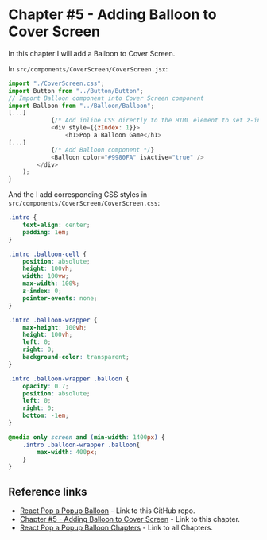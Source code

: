 # Chapter #5 - Adding Balloon to Cover Screen

In this chapter I will add a Balloon to Cover Screen.

In `src/components/CoverScreen/CoverScreen.jsx`:

```js
import "./CoverScreen.css";
import Button from "../Button/Button";
// Import Balloon component into Cover Screen component
import Balloon from "../Balloon/Balloon";
[...]
            {/* Add inline CSS directly to the HTML element to set z-index property */}
            <div style={{zIndex: 1}}>
                <h1>Pop a Balloon Game</h1>
[...]
            {/* Add Balloon component */}
            <Balloon color="#9980FA" isActive="true" />
        </div>
    );
}
```

And the I add corresponding CSS styles in `src/components/CoverScreen/CoverScreen.css`:

```css
.intro {
    text-align: center;
    padding: 1em;
}

.intro .balloon-cell {
    position: absolute;
    height: 100vh;
    width: 100vw;
    max-width: 100%;
    z-index: 0;
    pointer-events: none;
}

.intro .balloon-wrapper {
    max-height: 100vh;
    height: 100vh;
    left: 0;
    right: 0;
    background-color: transparent;
}

.intro .balloon-wrapper .balloon {
    opacity: 0.7;
    position: absolute;
    left: 0;
    right: 0;
    bottom: -1em;
}

@media only screen and (min-width: 1400px) {
    .intro .balloon-wrapper .balloon{
        max-width: 400px;
    }
}
```

## Reference links

- [React Pop a Popup Balloon](https://github.com/qbreis/react-pop-a-popup-balloon/) - Link to this GitHub repo.
- [Chapter #5 - Adding Balloon to Cover Screen](https://github.com/qbreis/react-pop-a-popup-balloon/tree/main-chapter-05) - Link to this chapter.
- [React Pop a Popup Balloon Chapters](https://github.com/qbreis/react-pop-a-popup-balloon/tree/main/documentation/walkthrough) - Link to all Chapters.